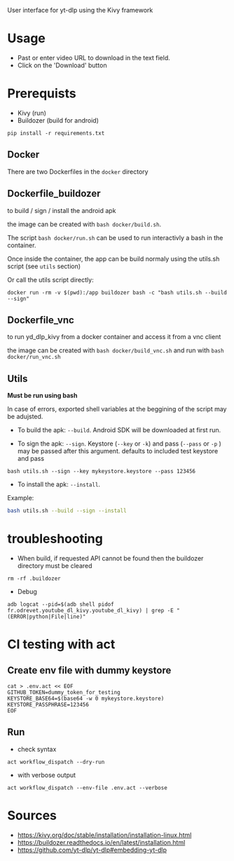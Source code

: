 User interface for yt-dlp using the Kivy framework

# Usage

* Past or enter video URL to download in the text field.
* Click on the 'Download' button

# Prerequists

* Kivy (run)
* Buildozer (build for android)

```
pip install -r requirements.txt
```

## Docker

There are two Dockerfiles in the `docker` directory

## Dockerfile_buildozer

to build / sign / install the android apk

the image can be created with `bash docker/build.sh`.

The script `bash docker/run.sh` can be used to run interactivly a bash in the container. 

Once inside the container, the app can be build normaly using the utils.sh script (see `utils` section)

Or call the utils script directly: 

```
docker run -rm -v $(pwd):/app buildozer bash -c "bash utils.sh --build --sign"
```

## Dockerfile_vnc

to run yd_dlp_kivy from a docker container and access it from a vnc client

the image can be created with `bash docker/build_vnc.sh` and run with `bash docker/run_vnc.sh`

## Utils

**Must be run using bash**

In case of errors, exported shell variables at the beggining of the script may be adujsted. 

* To build the apk: `--build`. Android SDK will be downloaded at first run. 

* To sign the apk: `--sign`. Keystore (`--key` or `-k`)  and pass (`--pass` or `-p` ) may be passed after this argument. defaults to included test keystore and pass

```
bash utils.sh --sign --key mykeystore.keystore --pass 123456
```

* To install the apk: `--install`. 

Example: 

```bash
bash utils.sh --build --sign --install
```


# troubleshooting

* When build, if requested API cannot be found then the buildozer directory must be cleared

`rm -rf .buildozer`

* Debug

`adb logcat --pid=$(adb shell pidof fr.odrevet.youtube_dl_kivy.youtube_dl_kivy) | grep -E "(ERROR|python|File|line)"`


# CI testing with act

## Create env file with dummy keystore

```
cat > .env.act << EOF
GITHUB_TOKEN=dummy_token_for_testing
KEYSTORE_BASE64=$(base64 -w 0 mykeystore.keystore)
KEYSTORE_PASSPHRASE=123456
EOF
```

## Run

* check syntax

```
act workflow_dispatch --dry-run
```

* with verbose output

```
act workflow_dispatch --env-file .env.act --verbose
```

# Sources

* https://kivy.org/doc/stable/installation/installation-linux.html
* https://buildozer.readthedocs.io/en/latest/installation.html
* https://github.com/yt-dlp/yt-dlp#embedding-yt-dlp
